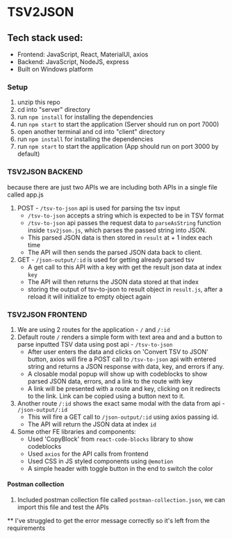 # TSV2JSON

## Tech stack used:

- Frontend: JavaScript, React, MaterialUI, axios
- Backend: JavaScript, NodeJS, express
- Built on Windows platform

### Setup

1. unzip this repo
2. cd into "server" directory
3. run `npm install` for installing the dependencies
4. run `npm start` to start the application (Server should run on port 7000)
5. open another terminal and cd into "client" directory
6. run `npm install` for installing the dependencies
7. run `npm start` to start the application (App should run on port 3000 by default)

### TSV2JSON BACKEND

because there are just two APIs we are including both APIs in a single file called app.js

1. POST - `/tsv-to-json` api is used for parsing the tsv input
   - `/tsv-to-json` accepts a string which is expected to be in TSV format
   - `/tsv-to-json` api passes the request data to `parseAsString` function inside `tsv2json.js`, which parses the passed string into JSON.
   - This parsed JSON data is then stored in `result` at + 1 index each time
   - The API will then sends the parsed JSON data back to client.
2. GET - `/json-output/:id` is used for getting already parsed tsv
   - A get call to this API with a key with get the result json data at index `key`
   - The API will then returns the JSON data stored at that index
   - storing the output of tsv-to-json to result object in `result.js`, after a reload it will initialize to empty object again

### TSV2JSON FRONTEND

1. We are using 2 routes for the application - `/` and `/:id`
2. Default route `/` renders a simple form with text area and and a button to parse inputted TSV data using post api - `/tsv-to-json`
   - After user enters the data and clicks on 'Convert TSV to JSON' button, axios will fire a POST call to `/tsv-to-json` api with entered string and returns a JSON response with data, key, and errors if any.
   - A closable modal popup will show up with codeblocks to show parsed JSON data, errors, and a link to the route with key
   - A link will be presented with a route and key, clicking on it redirects to the link. Link can be copied using a button next to it.
3. Another route `/:id` shows the exact same modal with the data from api - `/json-output/:id`
   - This will fire a GET call to `/json-output/:id` using axios passing id.
   - The API will return the JSON data at index `id`
4. Some other FE libraries and components:
   - Used 'CopyBlock' from `react-code-blocks` library to show codeblocks
   - Used `axios` for the API calls from frontend
   - Used CSS in JS styled components using `@emotion`
   - A simple header with toggle button in the end to switch the color

#### Postman collection

1. Included postman collection file called `postman-collection.json`, we can import this file and test the APIs

\*\* I've struggled to get the error message correctly so it's left from the requirements
